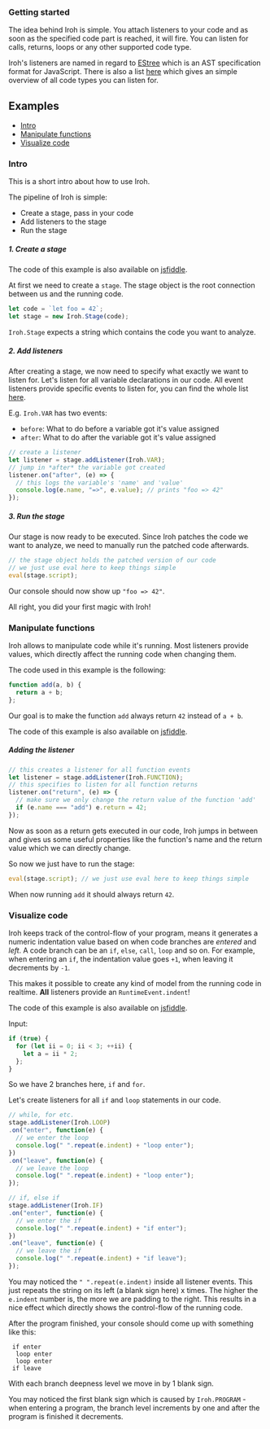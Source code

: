 ### Getting started

The idea behind Iroh is simple. You attach listeners to your code and as soon as the specified code part is reached, it will fire. You can listen for calls, returns, loops or any other supported code type.

Iroh's listeners are named in regard to [EStree](//github.com/estree/estree/blob/master/es5.md) which is an AST specification format for JavaScript. There is also a list [here](//github.com/maierfelix/Iroh/blob/master/API.md#specification) which gives an simple overview of all code types you can listen for.

## Examples

- [Intro](#intro)
- [Manipulate functions](#manipulate-functions)
- [Visualize code](#visualize-code)

### Intro

This is a short intro about how to use Iroh.

The pipeline of Iroh is simple:

 * Create a stage, pass in your code
 * Add listeners to the stage
 * Run the stage

##### 1. Create a stage

The code of this example is also available on [jsfiddle](//jsfiddle.net/58y7p92v/).

At first we need to create a ``stage``. The stage object is the root connection between us and the running code.

````js
let code = `let foo = 42`;
let stage = new Iroh.Stage(code);
````

``Iroh.Stage`` expects a string which contains the code you want to analyze.

##### 2. Add listeners

After creating a stage, we now need to specify what exactly we want to listen for. Let's listen for all variable declarations in our code. All event listeners provide specific events to listen for, you can find the whole list [here](//github.com/maierfelix/Iroh/blob/master/API.md#runtimeevent).

E.g. ``Iroh.VAR`` has two events:
  * ``before``: What to do before a variable got it's value assigned
  * ``after``: What to do after the variable got it's value assigned

````js
// create a listener
let listener = stage.addListener(Iroh.VAR);
// jump in *after* the variable got created
listener.on("after", (e) => {
  // this logs the variable's 'name' and 'value'
  console.log(e.name, "=>", e.value); // prints "foo => 42"
});
````

##### 3. Run the stage
Our stage is now ready to be executed. Since Iroh patches the code we want to analyze, we need to manually run the patched code afterwards.

````js
// the stage object holds the patched version of our code
// we just use eval here to keep things simple
eval(stage.script);
````

Our console should now show up ``"foo => 42"``.

All right, you did your first magic with Iroh!

### Manipulate functions

Iroh allows to manipulate code while it's running. Most listeners provide values, which directly affect the running code when changing them.

The code used in this example is the following:
````js
function add(a, b) {
  return a + b;
};
````

Our goal is to make the function ``add`` always return ``42`` instead of ``a + b``.

The code of this example is also available on [jsfiddle](//jsfiddle.net/8ycm17uu/1/).

##### Adding the listener
````js
// this creates a listener for all function events
let listener = stage.addListener(Iroh.FUNCTION);
// this specifies to listen for all function returns
listener.on("return", (e) => {
  // make sure we only change the return value of the function 'add'
  if (e.name === "add") e.return = 42;
});
````

Now as soon as a return gets executed in our code, Iroh jumps in between and gives us some useful properties like the function's name and the return value which we can directly change.

So now we just have to run the stage:

````js
eval(stage.script); // we just use eval here to keep things simple
````

When now running ``add`` it should always return ``42``.

### Visualize code

Iroh keeps track of the control-flow of your program, means it generates a numeric indentation value based on when code branches are *entered* and *left*. A code branch can be an ``if``, ``else``, ``call``, ``loop`` and so on. For example, when entering an ``if``, the indentation value goes ``+1``, when leaving it decrements by ``-1``.

This makes it possible to create any kind of model from the running code in realtime. **All** listeners provide an ``RuntimeEvent.indent``!

The code of this example is also available on [jsfiddle](//jsfiddle.net/wwn90rp3/4/).

Input: 
````js
if (true) {
  for (let ii = 0; ii < 3; ++ii) {
    let a = ii * 2;
  };
}
````
So we have 2 branches here, ``if`` and ``for``.

Let's create listeners for all ``if`` and ``loop`` statements in our code.

````js
// while, for etc.
stage.addListener(Iroh.LOOP)
.on("enter", function(e) {
  // we enter the loop
  console.log(" ".repeat(e.indent) + "loop enter");
})
.on("leave", function(e) {
  // we leave the loop
  console.log(" ".repeat(e.indent) + "loop enter");
});

// if, else if
stage.addListener(Iroh.IF)
.on("enter", function(e) {
  // we enter the if
  console.log(" ".repeat(e.indent) + "if enter");
})
.on("leave", function(e) {
  // we leave the if
  console.log(" ".repeat(e.indent) + "if leave");
});
````

You may noticed the ``" ".repeat(e.indent)`` inside all listener events. This just repeats the string on its left (a blank sign here) x times. The higher the ``e.indent`` number is, the more we are padding to the right. This results in a nice effect which directly shows the control-flow of the running code.

After the program finished, your console should come up with something like this:
````
 if enter
  loop enter
  loop enter
 if leave
````
With each branch deepness level we move in by 1 blank sign.

You may noticed the first blank sign which is caused by ``Iroh.PROGRAM`` - when entering a program, the branch level increments by one and after the program is finished it decrements.
